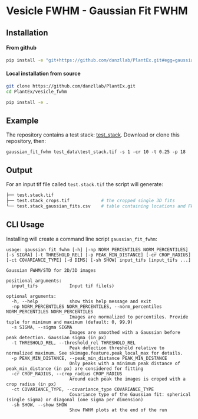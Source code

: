 # Vesicle FWHM - Gaussian Fit FWHM

## Installation

#### From github

```bash
pip install -e "git+https://github.com/danzllab/PlantEx.git#egg=gaussian_fit_fwhm&subdirectory=vesicle_fwhm"
```

#### Local installation from source

```bash
git clone https://github.com/danzllab/PlantEx.git
cd PlantEx/vesicle_fwhm

pip install -e .
```

## Example
The repository contains a test stack: [test_stack](test_data\test.stack.tif). Download or clone this repository, then:

```
gaussian_fit_fwhm test_data\test_stack.tif -s 1 -cr 10 -t 0.25 -p 18
```

## Output
For an input tif file called `test.stack.tif` the script will generate:

```python
├── test.stack.tif
├── test.stack_crops.tif            # the cropped single 3D fits
└── test.stack_gaussian_fits.csv    # table containing locations and FWHM of all found vesicles
```


## CLI Usage 
Installing will create a command line script `gaussian_fit_fwhm`:

```
usage: gaussian_fit_fwhm [-h] [-np NORM_PERCENTILES NORM_PERCENTILES] [-s SIGMA] [-t THRESHOLD_REL] [-p PEAK_MIN_DISTANCE] [-cr CROP_RADIUS] [-ct COVARIANCE_TYPE] [-d DIMS] [-sh SHOW] input_tifs [input_tifs ...]

Gaussian FWHM/STD for 2D/3D images

positional arguments:
  input_tifs            Input tif file(s)

optional arguments:
  -h, --help            show this help message and exit
  -np NORM_PERCENTILES NORM_PERCENTILES, --norm_percentiles NORM_PERCENTILES NORM_PERCENTILES
                        Images are normalized to percentiles. Provide tuple for minimum and maximum (default: 0, 99.9)
  -s SIGMA, --sigma SIGMA
                        Images are smoothed with a Gaussian before peak detection. Gaussian sigma (in px)
  -t THRESHOLD_REL, --threshold_rel THRESHOLD_REL
                        Peak detection threshold relative to normalized maximum. See skimage.feature.peak_local_max for details.
  -p PEAK_MIN_DISTANCE, --peak_min_distance PEAK_MIN_DISTANCE
                        Only peaks with a minimum peak distance of peak_min_distance (in px) are considered for fitting
  -cr CROP_RADIUS, --crop_radius CROP_RADIUS
                        Around each peak the images is croped with a crop radius (in px)
  -ct COVARIANCE_TYPE, --covariance_type COVARIANCE_TYPE
                        Covariance type of the Gaussian fit: spherical (single sigma) or diagonal (one sigma per dimension)
  -sh SHOW, --show SHOW
                        Show FWHM plots at the end of the run
```




